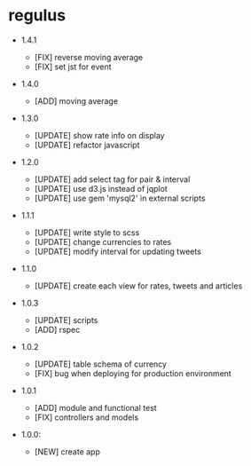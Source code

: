 regulus
=======

- 1.4.1
  - [FIX] reverse moving average
  - [FIX] set jst for event

- 1.4.0
  - [ADD] moving average

- 1.3.0
  - [UPDATE] show rate info on display
  - [UPDATE] refactor javascript

- 1.2.0
  - [UPDATE] add select tag for pair & interval
  - [UPDATE] use d3.js instead of jqplot
  - [UPDATE] use gem 'mysql2' in external scripts

- 1.1.1
  - [UPDATE] write style to scss
  - [UPDATE] change currencies to rates
  - [UPDATE] modify interval for updating tweets

- 1.1.0
  - [UPDATE] create each view for rates, tweets and articles

- 1.0.3
  - [UPDATE] scripts
  - [ADD] rspec

- 1.0.2
  - [UPDATE] table schema of currency
  - [FIX] bug when deploying for production environment

- 1.0.1
  - [ADD] module and functional test
  - [FIX] controllers and models

- 1.0.0:
  - [NEW] create app
